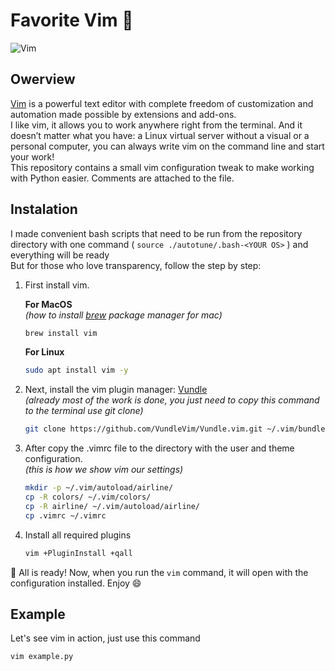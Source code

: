 # Favorite Vim 💚

![Vim](https://img.shields.io/badge/Vi_Improved_9_version-15632a?style=for-the-badge&logo=VIM)

## Owerview

[Vim](https://www.vim.org) is a powerful text editor with complete freedom of customization and automation made possible by extensions and add-ons.\
I like vim, it allows you to work anywhere right from the terminal. And it doesn’t matter what you have: a Linux virtual server without a visual or a personal computer, you can always write vim on the command line and start your work!\
This repository contains a small vim configuration tweak to make working with Python easier. Comments are attached to the file.

## Instalation
I made convenient bash scripts that need to be run from the repository directory with one command ( `source ./autotune/.bash-<YOUR OS>` ) and everything will be ready\
But for those who love transparency, follow the step by step:

1. First install vim.

    **For MacOS**\
    _(how to install [brew](https://brew.sh) package manager for mac)_
    ```bash
    brew install vim
    ```

    **For Linux**
    ```bash
    sudo apt install vim -y
    ```

2. Next, install the vim plugin manager: [Vundle](https://github.com/VundleVim/Vundle.vim#quick-start)\
    _(already most of the work is done, you just need to copy this command to the terminal use git clone)_
    ```bash
    git clone https://github.com/VundleVim/Vundle.vim.git ~/.vim/bundle/Vundle.vim
    ```

3. After copy the .vimrc file to the directory with the user and theme configuration.\
   _(this is how we show _vim_ our settings)_
    ```bash
    mkdir -p ~/.vim/autoload/airline/
    cp -R colors/ ~/.vim/colors/
    cp -R airline/ ~/.vim/autoload/airline/
    cp .vimrc ~/.vimrc
    ```

1. Install all required plugins
    ```bash
    vim +PluginInstall +qall
    ```

🎉 All is ready! Now, when you run the `vim` command, it will open with the configuration installed. Enjoy 😄

## Example

Let's see vim in action, just use this command
```bash
vim example.py
```